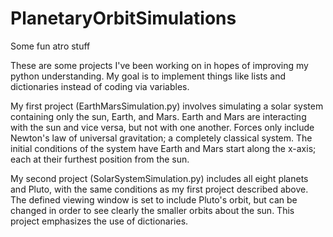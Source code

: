 # PlanetaryOrbitSimulations
Some fun atro stuff

These are some projects I've been working on in hopes of improving my python understanding. My goal is to implement things like lists and dictionaries instead of coding via variables.

My first project (EarthMarsSimulation.py) involves simulating a solar system containing only the sun, Earth, and Mars. Earth and Mars are interacting with the sun and vice versa, but not with one another. Forces only include Newton's law of universal gravitation; a completely classical system. The initial conditions of the system have Earth and Mars start along the x-axis; each at their furthest position from the sun.

My second project (SolarSystemSimulation.py) includes all eight planets and Pluto, with the same conditions as my first project described above. The defined viewing window is set to include Pluto's orbit, but can be changed in order to see clearly the smaller orbits about the sun. This project emphasizes the use of dictionaries.
